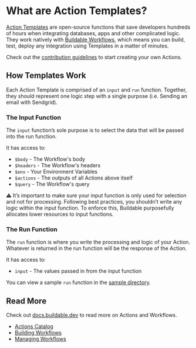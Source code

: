 # What are Action Templates?

[Action Templates](/actions/catalog/) are open-source functions that save developers hundreds of hours when integrating databases, apps and other complicated logic. They work natively with [Buildable Workflows](https://docs.buildable.dev/workflows/building-workflows), which means you can build, test, deploy any integration using Templates in a matter of minutes.

Check out the [contribution guidelines](/actions/docs/CONTRIBUTING.md) to start creating your own Actions. 

## How Templates Work

Each Action Template is comprised of an `input` and `run` function. Together, they should represent one logic step with a single purpose (i.e. Sending an email with Sendgrid).

### The Input Function
The `input` function’s sole purpose is to select the data that will be passed into the run function.

It has access to:

- `$body` - The Workflow's body
- `$headers` - The Workflow's headers
- `$env` - Your Environment Variables
- `$actions` - The outputs of all Actions above itself
- `$query` - The Workflow's query

⚠️ It’s important to make sure your input function is only used for selection and not for processing. Following best practices, you shouldn’t write any logic within the input function. To enforce this, Buildable purposefully allocates lower resources to input functions.

### The Run Function
The `run` function is where you write the processing and logic of your Action. Whatever is returned in the run function will be the response of the Action.

It has access to:

- `input` - The values passed in from the input function

You can view a sample `run` function in the [sample directory](actions/sample/).

## Read More

Check out [docs.buildable.dev](https://docs.buildable.dev) to read more on Actions and Workflows.
- [Actions Catalog](https://docs.buildable.dev/connections/action-catalog)
- [Building Workflows](https://docs.buildable.dev/workflows/building-workflows)
- [Managing Workflows](https://docs.buildable.dev/workflows/managing-workflows)

